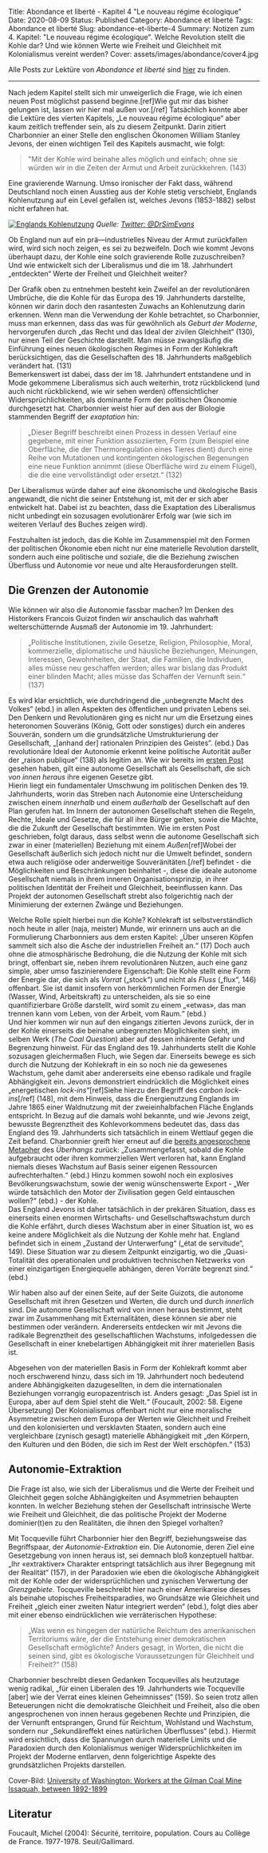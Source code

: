 Title: Abondance et liberté - Kapitel 4 "Le nouveau régime écologique"
Date: 2020-08-09
Status: Published
Category: Abondance et liberté
Tags: Abondance et liberté
Slug: abondance-et-liberte-4
Summary: Notizen zum 4. Kapitel: "Le nouveau régime écologique". Welche Revolution stellt die Kohle dar? Und wie können Werte wie Freiheit und Gleichheit mit Kolonialismus vereint werden?
Cover: assets/images/abondance/cover4.jpg

Alle Posts zur Lektüre von *Abondance et liberté* sind [hier](pages/abondance_et_liberte) zu finden.
- - - -
Nach jedem Kapitel stellt sich mir unweigerlich die Frage, wie ich einen neuen Post möglichst passend beginne.[ref]Wie gut mir das bisher gelungen ist, lassen wir hier mal außen vor.[/ref] Tatsächlich konnte aber die Lektüre des vierten Kapitels, „Le nouveau régime écologique“ aber kaum zeitlich treffender sein, als zu diesem Zeitpunkt. Darin zitiert Charbonnier an einer Stelle den englischen Ökonomen William Stanley Jevons, der einen wichtigen Teil des Kapitels ausmacht, wie folgt:

> "Mit der Kohle wird beinahe alles möglich und einfach; ohne sie würden wir in die Zeiten der Armut und Arbeit zurückkehren. (143)  

Eine gravierende Warnung. Umso ironischer der Fakt dass, während Deutschland noch einen Ausstieg aus der Kohle stetig verschiebt, Englands Kohlenutzung auf ein Level gefallen ist, welches Jevons (1853-1882) selbst nicht erfahren hat.

[![Englands Kohlenutzung](assets/images/abondance/england_coal.png)](https://mobile.twitter.com/drsimevans/status/1290321258886893576?s=12)
*Quelle: [Twitter: @DrSimEvans](https://mobile.twitter.com/drsimevans/status/1290321258886893576?s=12)*

Ob England nun auf ein prä—industrielles Niveau der Armut zurückfallen wird, wird sich noch zeigen, es sei zu bezweifeln. Doch wie kommt Jevons überhaupt dazu, der Kohle eine solch gravierende Rolle zuzuschreiben? Und wie entwickelt sich der Liberalismus und die im 18. Jahrhundert „entdeckten“ Werte der Freiheit und Gleichheit weiter? 

Der Grafik oben zu entnehmen besteht kein Zweifel an der revolutionären Umbrüche, die die Kohle für das Europa des 19. Jahrhunderts darstellte, können wir darin doch den rasantesten Zuwachs an Kohlenutzung darin erkennen. Wenn man die Verwendung der Kohle betrachtet, so Charbonnier, muss man erkennen, dass das was für gewöhnlich als *Geburt der Moderne*, hervorgerufen durch „das Recht und das Ideal der zivilen Gleichheit“ (130), nur einen Teil der Geschichte darstellt. Man müsse zwangsläufig die Einführung eines neuen ökologischen Regimes in Form der Kohlekraft berücksichtigen, das die Gesellschaften des 18. Jahrhunderts maßgeblich verändert hat. (131)  
Bemerkenswert ist dabei, dass der im 18. Jahrhundert entstandene und in Mode gekommene Liberalismus sich auch weiterhin, trotz rückblickend (und auch nicht rückblickend, wie wir sehen werden) offensichtlicher Widersprüchlichkeiten, als dominante Form der politischen Ökonomie durchgesetzt hat. Charbonnier weist hier auf den aus der Biologie stammenden Begriff der *exaptation* hin:

> „Dieser Begriff beschreibt einen Prozess in dessen Verlauf eine gegebene, mit einer Funktion assoziierten, Form (zum Beispiel eine Oberfläche, die der Thermoregulation eines Tieres dient) durch eine Reihe von Mutationen und kontingenten ökologischen Begenungen eine neue Funktion annimmt (diese Oberfläche wird zu einem Flügel), die die eine vervollständigt oder ersetzt.“ (132)  

Der Liberalismus würde daher auf eine ökonomische und ökologische Basis angewandt, die nicht die seiner Entstehung ist, mit der er sich aber entwickelt hat. Dabei ist zu beachten, dass die Exaptation des Liberalismus nicht unbedingt ein sozusagen evolutionärer Erfolg war (wie sich im weiteren Verlauf des Buches zeigen wird). 

Festzuhalten ist jedoch, das die Kohle im Zusammenspiel mit den Formen der politischen Ökonomie eben nicht nur eine materielle Revolution darstellt, sondern auch eine politische und soziale, die die Beziehung zwischen Überfluss und Autonomie vor neue und alte Herausforderungen stellt. 

## Die Grenzen der Autonomie
Wie können wir also die Autonomie fassbar machen? Im Denken des Historikers Francois Guizot finden wir anschaulich das wahrhaft welterschütternde Ausmaß der Autonomie im 19. Jahrhundert:

> „Politische Institutionen, zivile Gesetze, Religion, Philosophie, Moral, kommerzielle, diplomatische und häusliche Beziehungen, Meinungen, Interessen, Gewohnheiten, der Staat, die Familien, die Individuen, alles müsse neu geschaffen werden; alles war bislang das Produkt einer blinden Macht; alles müsse das Schaffen der Vernunft sein.“ (137)  

Es wird klar ersichtlich, wie durchdringend die „unbegrenzte Macht des Volkes“ (ebd.) in allen Aspekten des öffentlichen und privaten Lebens sei. Den Denkern und Revolutionären ging es nicht nur um die Ersetzung eines heteronomen Souveräns (König, Gott oder sonstiges) durch ein anderes Souverän, sondern um die grundsätzliche Umstrukturierung der Gesellschaft, „[anhand der] rationalen Prinzipien des Geistes“. (ebd.) Das revolutionäre Ideal der Autonomie erkennt keine politische Autorität außer der „raison publique“ (138) als legitim an. Wie wir bereits im [ersten Post](abondance-et-liberte-1) gesehen haben, gilt eine autonome Gesellschaft als Gesellschaft, die sich *von innen heraus* ihre eigenen Gesetze gibt.  
Hierin liegt ein fundamentaler Umschwung im politischen Denken des 19. Jahrhunderts, worin das Streben nach Autonomie eine Unterscheidung zwischen einem *innerhalb* und einem *außerhalb* der Gesellschaft auf den Plan gerufen hat. Im Innern der autonomen Gesellschaft stehen die Regeln, Rechte, Ideale und Gesetze, die für all ihre Bürger gelten, sowie die Mächte, die die Zukunft der Gesellschaft bestimmten. Wie im ersten Post geschrieben, folgt daraus, dass selbst wenn die autonome Gesellschaft sich zwar in einer (materiellen) Beziehung mit einem *Außen*[ref]Wobei der Gesellschaft äußerlich sich jedoch nicht nur die Umwelt befindet, sondern etwa auch religiöse oder anderweitige Souveränitäten.[/ref]  befindet - die Möglichkeiten und Beschränkungen beinhaltet -, diese die ideale autonome Gesellschaft niemals in ihrem inneren Organisationsprinzip, in ihrer politischen Identität der Freiheit und Gleichheit, beeinflussen kann. Das Projekt der autonomen Gesellschaft strebt also folgerichtig nach der Minimierung der externen Zwänge und Beziehungen. 

Welche Rolle spielt hierbei nun die Kohle? Kohlekraft ist selbstverständlich noch heute in aller (naja, meister) Munde, wir erinnern uns auch an die Formulierung Charbonniers aus dem ersten Kapitel: „Über unseren Köpfen sammelt sich also die Asche der industriellen Freiheit an.“ (17) Doch auch ohne die atmosphärische Bedrohung, die die Nutzung der Kohle mit sich bringt, offenbart sie, neben ihrem revolutionären Nutzen, auch eine ganz simple, aber umso faszinierendere Eigenschaft: Die Kohle stellt eine Form der Energie dar, die sich als *Vorrat* („stock“) und nicht als *Fluss* („flux“, 146) offenbart. Sie ist damit insofern von herkömmlichen Formen der Energie (Wasser, Wind, Arbeitskraft) zu unterscheiden, als sie so eine quantifizierbare Größe darstellt, wird somit zu einem „«etwas», das man trennen kann vom Leben, von der Arbeit, vom Raum.“ (ebd.)  
Und hier kommen wir nun auf den eingangs zitierten Jevons zurück, der in der Kohle einerseits die beinahe unbegrenzten Möglichkeiten sieht, im selben Werk (*The Coal Question*) aber auf dessen inhärente Gefahr und Begrenzung hinweist. Für das England des 19. Jahrhunderts stellt die Kohle sozusagen gleichermaßen Fluch, wie Segen dar. Einerseits bewege es sich durch die Nutzung der Kohlekraft in ein so noch nie da gewesenes Wachstum, gehe damit aber andererseits eine ebenso radikale und fragile Abhängigkeit ein. Jevons demonstriert eindrücklich die Möglichkeit eines „energetischen *lock-ins*“[ref]Siehe hierzu den Begriff des *carbon lock-ins*[/ref] (148), mit dem Hinweis, dass die Energienutzung Englands im Jahre 1865 einer Waldnutzung mit der zweieinhalbfachen Fläche Englands entspricht. In Bezug auf die damals wohl bekannte, und wie Jevons zeigt, bewusste Begrenztheit des Kohlevorkommens bedeutet das, dass das England des 19. Jahrhunderts sich tatsächlich in einem Wettlauf gegen die Zeit befand. Charbonnier greift hier erneut auf die [bereits angesprochene Metapher](abondance-et-liberte-2) des  *Überhangs* zurück: „Zusammengefasst, sobald die Kohle aufgebraucht oder ihren kommerziellen Wert verloren hat, kann England niemals dieses Wachstum auf Basis seiner eigenen Ressourcen aufrechterhalten.“ (ebd.) Hinzu kommen sowohl noch ein explosives Bevölkerungswachstum, sowie der wenig wünschenswerte Export - „Wer würde tatsächlich den Motor der Zivilisation gegen Geld eintauschen wollen?“ (ebd.) - der Kohle.  
Das England Jevons ist daher tatsächlich in der prekären Situation, dass es einerseits einen enormen Wirtschafts- und Gesellschaftswachstum durch die Kohle erfährt, durch dieses Wachstum aber in einer Situation ist, wo es keine andere Möglichkeit als die Nutzung der Kohle mehr hat. England befindet sich in einem „Zustand der Unterwerfung“ („état de servitude“, 149). Diese Situation war zu diesem Zeitpunkt einzigartig, wo die „Quasi-Totalität des operationalen und produktiven technischen Netzwerks von einer einzigartigen Energiequelle abhängen, deren Vorräte begrenzt sind.“ (ebd.) 

Wir haben also auf der einen Seite, auf der Seite Guizots, die autonome Gesellschaft mit ihren Gesetzen und Werten, die durch und durch *innerlich* sind. Die autonome Gesellschaft wird von innen heraus bestimmt, steht zwar im Zusammenhang mit Externalitäten, diese können sie aber nie bestimmen oder verändern. Andererseits entdecken wir mit Jevons die radikale Begrenztheit des gesellschaftlichen Wachstums, infolgedessen die Gesellschaft in einer knebelartigen Abhängigkeit mit ihrer materiellen Basis ist. 

Abgesehen von der materiellen Basis in Form der Kohlekraft kommt aber noch erschwerend hinzu, dass sich im 19. Jahrhundert noch bedeutend andere Abhängigkeiten dazugesellten, in dem die internationalen Beziehungen vorrangig europazentrisch ist. Anders gesagt: „Das Spiel ist in Europa, aber auf dem Spiel steht die Welt.“ (Foucault, 2002: 58. Eigene Übersetzung) Der Kolonialismus offenbart nicht nur eine moralische Asymmetrie zwischen dem Europa der Werten wie Gleichheit und Freiheit und den kolonisierten und versklavten Staaten, sondern auch eine vergleichbare (zynisch gesagt) materielle Abhängigkeit mit „den Körpern, den Kulturen und den Böden, die sich im Rest der Welt erschöpfen.“ (153) 

## Autonomie-Extraktion
Die Frage ist also, wie sich der Liberalismus und die Werte der Freiheit und Gleichheit gegen solche Abhängigkeiten und Asymmetrien behaupten konnten. In welcher Beziehung stehen der Gesellschaft intrinsische Werte wie Freiheit und Gleichheit, die das politische Projekt der Moderne dominier(t)en zu den Realitäten, die ihnen den Spiegel vorhalten? 

Mit Tocqueville führt Charbonnier hier den Begriff, beziehungsweise das Begriffspaar, der *Autonomie-Extraktion* ein. Die Autonomie, deren Ziel eine Gesetzgebung von innen heraus ist, sei demnach bloß konzeptuell haltbar. „Ihr «extraktiver» Charakter entspringt tatsächlich aus ihrer Begegnung mit der Realität“ (157), in der Paradoxien wie eben die ökologische Abhängigkeit mit der Kohle oder der widersprüchlichen und zynischen Verwertung der *Grenzgebiete*. Tocqueville beschreibt hier nach einer Amerikareise dieses als beinahe utopisches Freiheitsparadies, wo Grundsätze wie Gleichheit und Freiheit „gleich einer zweiten Natur integriert werden“ (ebd.), folgt dies aber mit einer ebenso eindrücklichen wie verräterischen Hypothese:

> „Was wenn es hingegen der natürliche Reichtum des amerikanischen Territoriums wäre, der die Entstehung einer demokratischen Gesellschaft ermöglichte? Anders gesagt, in Worten, die nicht die seinen sind, gibt es ökologische Voraussetzungen für Gleichheit und Freiheit?“ (158)  

Charbonnier beschreibt diesen Gedanken Tocquevilles als heutzutage wenig radikal, „für einen Liberalen des 19. Jahrhunderts wie Tocqueville [aber] wie der Verrat eines kleinen Geheimnisses“ (159). So seien trotz allen Beteuerungen nicht die demokratische Gleichheit und Freiheit, also die oben angesprochenen von innen heraus gegebenen Rechte und Prinzipien, die der Vernunft entsprangen, Grund für Reichtum, Wohlstand und Wachstum, sondern nur „Sekundäreffekt eines natürlichen Überflusses“ (ebd.). Hiermit wird ersichtlich, dass die Spannungen durch materielle Limits und die Paradoxien durch den Kolonialismus weniger Widersprüchlichkeiten im Projekt der Moderne entlarven, denn folgerichtige Aspekte des grundsätzlichen Projekts darstellen. 

Cover-Bild: [University of Washington: Workers at the Gilman Coal Mine Issaquah, between 1892-1899](https://commons.wikimedia.org/wiki/File:Workers_at_the_Gilman_Coal_Mine,_Issaquah,_between_1892-1899_(INDOCC_1461).jpg)

## Literatur

Foucault, Michel (2004): Sécurité, territoire, population. Cours au Collège de France. 1977-1978. Seuil/Gallimard.
